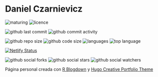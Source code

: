 # Daniel Czarnievicz

![maturing](https://img.shields.io/badge/lifecycle-maturing-blue.svg)
![licence](https://img.shields.io/github/license/daczarne/DanielCzarnievicz)

![github last commit](https://img.shields.io/github/last-commit/daczarne/DanielCzarnievicz)
![github commit activity](https://img.shields.io/github/commit-activity/w/daczarne/DanielCzarnievicz)

![github repo size](https://img.shields.io/github/repo-size/daczarne/DanielCzarnievicz)
![github code size](https://img.shields.io/github/languages/code-size/daczarne/DanielCzarnievicz)
![languages](https://img.shields.io/github/languages/count/daczarne/DanielCzarnievicz)
![top language](https://img.shields.io/github/languages/top/daczarne/DanielCzarnievicz)

[![Netlify Status](https://api.netlify.com/api/v1/badges/4add2e59-6f9f-4243-9568-2e02c39b05c4/deploy-status)](https://app.netlify.com/sites/danielczarnievicz/deploys)

![github social forks](https://img.shields.io/github/forks/daczarne/DanielCzarnievicz?label=Forks&style=social)
![github social stars](https://img.shields.io/github/stars/daczarne/DanielCzarnievicz?style=social)
![github social watchers](https://img.shields.io/github/watchers/daczarne/DanielCzarnievicz?label=Watchers&style=social)

Página personal creada con [R Blogdown](https://github.com/rstudio/blogdown) y [Hugo Creative Portfolio Theme](https://github.com/kishaningithub/hugo-creative-portfolio-theme)
